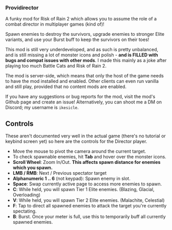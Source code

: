 ﻿### Providirector
A funky mod for Risk of Rain 2 which allows you to assume the role of a combat director in multiplayer games (kind of)!

Spawn enemies to destroy the survivors, upgrade enemies to stronger Elite variants, and use your Burst buff to keep the survivors on their toes!

This mod is still very underdeveloped, and as such is pretty unbalanced, and is still missing a lot of monster icons and polish - **and is FILLED with bugs and compat issues with other mods**. I made this mainly as a joke after playing too much Battle Cats and Risk of Rain 2.

The mod is server-side, which means that only the host of the game needs to have the mod installed and enabled. Other clients can even run vanilla and still play, provided that no content mods are enabled.

If you have any suggestions or bug reports for the mod, visit the mod's Github page and create an issue! Alternatively, you can shoot me a DM on Discord; my username is `ikesicle`.

## Controls
These aren't documented very well in the actual game (there's no tutorial or keybind screen yet) so here are the controls for the Director player.
- Move the mouse to pivot the camera around the current target.
- To check spawnable enemies, hit **Tab** and hover over the monster icons.
- **Scroll Wheel**: Zoom In/Out. **This affects spawn distance for enemies which you spawn.**
- **LMB / RMB**: Next / Previous spectator target
- **Alphanumeric 1 .. 6** (not keypad): Spawn enemy in slot.
- **Space**: Swap currently active page to access more enemies to spawn.
- **C**: While held, you will spawn Tier 1 Elite enemies. (Blazing, Glacial, Overloading)
- **V**: While held, you will spawn Tier 2 Elite enemies. (Malachite, Celestial)
- **F**: Tap to direct all spawned enemies to attack the target you're currently spectating.
- **B**: Burst. Once your meter is full, use this to temporarily buff all currently spawned enemies.
